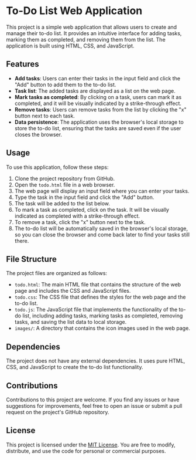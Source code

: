 # To-Do List Web Application

This project is a simple web application that allows users to create and manage their to-do list. It provides an intuitive interface for adding tasks, marking them as completed, and removing them from the list. The application is built using HTML, CSS, and JavaScript.

## Features

- **Add tasks**: Users can enter their tasks in the input field and click the "Add" button to add them to the to-do list.
- **Task list**: The added tasks are displayed as a list on the web page.
- **Mark tasks as completed**: By clicking on a task, users can mark it as completed, and it will be visually indicated by a strike-through effect.
- **Remove tasks**: Users can remove tasks from the list by clicking the "x" button next to each task.
- **Data persistence**: The application uses the browser's local storage to store the to-do list, ensuring that the tasks are saved even if the user closes the browser.

## Usage

To use this application, follow these steps:

1. Clone the project repository from GitHub.
2. Open the `todo.html` file in a web browser.
3. The web page will display an input field where you can enter your tasks.
4. Type the task in the input field and click the "Add" button.
5. The task will be added to the list below.
6. To mark a task as completed, click on the task. It will be visually indicated as completed with a strike-through effect.
7. To remove a task, click the "x" button next to the task.
8. The to-do list will be automatically saved in the browser's local storage, so you can close the browser and come back later to find your tasks still there.

## File Structure

The project files are organized as follows:

- `todo.html`: The main HTML file that contains the structure of the web page and includes the CSS and JavaScript files.
- `todo.css`: The CSS file that defines the styles for the web page and the to-do list.
- `todo.js`: The JavaScript file that implements the functionality of the to-do list, including adding tasks, marking tasks as completed, removing tasks, and saving the list data to local storage.
- `images/`: A directory that contains the icon images used in the web page.

## Dependencies

The project does not have any external dependencies. It uses pure HTML, CSS, and JavaScript to create the to-do list functionality.

## Contributions

Contributions to this project are welcome. If you find any issues or have suggestions for improvements, feel free to open an issue or submit a pull request on the project's GitHub repository.

## License

This project is licensed under the [MIT License](LICENSE). You are free to modify, distribute, and use the code for personal or commercial purposes.
